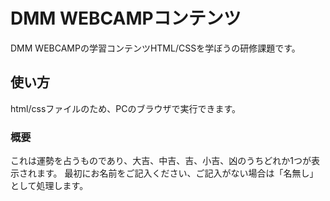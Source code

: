 # DMM WEBCAMPコンテンツ
DMM WEBCAMPの学習コンテンツHTML/CSSを学ぼうの研修課題です。
## 使い方
html/cssファイルのため、PCのブラウザで実行できます。
### 概要
これは運勢を占うものであり、大吉、中吉、吉、小吉、凶のうちどれか1つが表示されます。
最初にお名前をご記入ください、ご記入がない場合は「名無し」として処理します。
